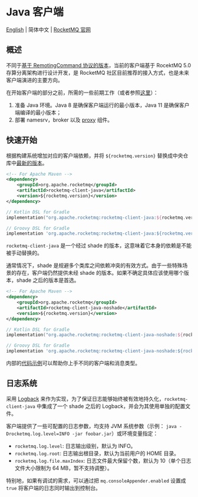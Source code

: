 # Java 客户端

[English](README.md) | 简体中文 | [RocketMQ 官网](https://rocketmq.apache.org/)

## 概述

不同于[基于 RemotingCommand 协议的版本](https://github.com/apache/rocketmq/tree/develop/client)，当前的客户端基于 RocektMQ 5.0 存算分离架构进行设计开发，是 RocketMQ 社区目前推荐的接入方式，也是未来客户端演进的主要方向。

在开始客户端的部分之前，所需的一些前期工作（或者参照[这里](https://rocketmq.apache.org/zh/docs/quickStart/02quickstart/)）：

1. 准备 Java 环境。Java 8 是确保客户端运行的最小版本，Java 11 是确保客户端编译的最小版本；
2. 部署 namesrv，broker 以及 [proxy](https://github.com/apache/rocketmq/tree/develop/proxy) 组件。

## 快速开始

根据构建系统增加对应的客户端依赖，并将 `${rocketmq.version}` 替换成中央仓库中[最新的版本](https://search.maven.org/search?q=g:org.apache.rocketmq%20AND%20a:rocketmq-client-java)。

```xml
<!-- For Apache Maven -->
<dependency>
    <groupId>org.apache.rocketmq</groupId>
    <artifactId>rocketmq-client-java</artifactId>
    <version>${rocketmq.version}</version>
</dependency>
```

```kotlin
// Kotlin DSL for Gradle
implementation("org.apache.rocketmq:rocketmq-client-java:${rocketmq.version}")
```

```groovy
// Groovy DSL for Gradle
implementation 'org.apache.rocketmq:rocketmq-client-java:${rocketmq.version}'
```

`rocketmq-client-java` 是一个经过 shade 的版本，这意味着它本身的依赖是不能被手动替换的。

通常情况下，shade 是规避多个类库之间依赖冲突的有效方式。由于一些特殊场景的存在，客户端仍然提供未经 shade 的版本。如果不确定具体应该使用哪个版本，shade 之后的版本是首选。

```xml
<!-- For Apache Maven -->
<dependency>
    <groupId>org.apache.rocketmq</groupId>
    <artifactId>rocketmq-client-java-noshade</artifactId>
    <version>${rocketmq.version}</version>
</dependency>
```

```kotlin
// Kotlin DSL for Gradle
implementation("org.apache.rocketmq:rocketmq-client-java-noshade:${rocketmq.version}")
```

```groovy
// Groovy DSL for Gradle
implementation 'org.apache.rocketmq:rocketmq-client-java-noshade:${rocketmq.version}'
```

内部的[代码示例](./client/src/main/java/org/apache/rocketmq/client/java/example)可以帮助你上手不同的客户端和消息类型。

## 日志系统

采用 [Logback](https://logback.qos.ch/) 来作为实现，为了保证日志能够始终被有效地持久化，`rocketmq-client-java` 中集成了一个 shade 之后的 Logback，并会为其使用单独的配置文件。

客户端提供了一些可配置的日志参数，均支持 JVM 系统参数（示例： `java -Drocketmq.log.level=INFO -jar foobar.jar`）或环境变量指定：

* `rocketmq.log.level`: 日志输出级别，默认为 INFO。
* `rocketmq.log.root`: 日志输出根目录，默认为当前用户的 HOME 目录。
* `rocketmq.log.file.maxIndex`: 日志文件最大保留个数，默认为 10（单个日志文件大小限制为 64 MB，暂不支持调整）。

特别地，如果有调试的需求，可以通过把 `mq.consoleAppender.enabled` 设置成 `true` 将客户端的日志同时输出到控制台。
